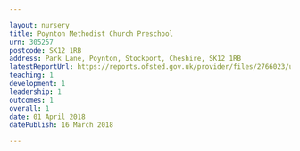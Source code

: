 ```yaml
---

layout: nursery
title: Poynton Methodist Church Preschool
urn: 305257
postcode: SK12 1RB
address: Park Lane, Poynton, Stockport, Cheshire, SK12 1RB
latestReportUrl: https://reports.ofsted.gov.uk/provider/files/2766023/urn/305257.pdf
teaching: 1
development: 1
leadership: 1
outcomes: 1
overall: 1
date: 01 April 2018 
datePublish: 16 March 2018

---
```

